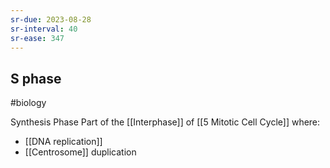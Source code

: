 ```yaml
---
sr-due: 2023-08-28
sr-interval: 40
sr-ease: 347
---
```

## S phase
#biology 

Synthesis Phase
Part of the [[Interphase]] of [[5 Mitotic Cell Cycle]] where:
- [[DNA replication]]
- [[Centrosome]] duplication